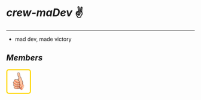 # ***crew-maDev*** ✌️
---

- mad dev, made victory

## ***Members***
<div>
  <img src="https://raw.githubusercontent.com/devthumb/devthumb/refs/heads/main/profiles/dev_thumb.png" title="dev.thumb"  alt="dev.thumb" width="60" height="60" style="border: 3px solid gold; border-radius: 7px; -moz-border-radius: 7px; -khtml-border-radius: 7px; -webkit-border-radius: 7px;"/>
</div>
